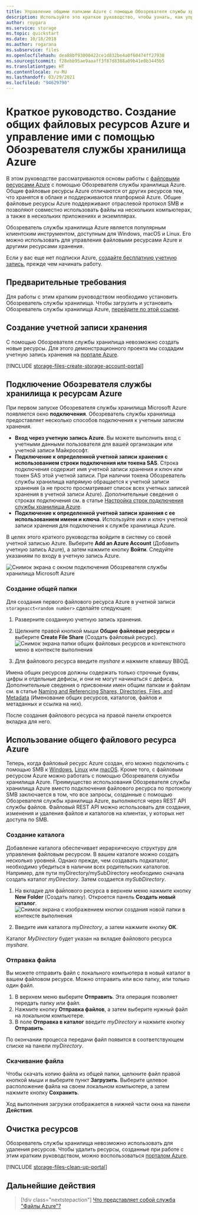 ```yaml
---
title: Управление общими папками Azure с помощью Обозревателя службы хранилища Azure
description: Используйте это краткое руководство, чтобы узнать, как управлять файловыми ресурсами Azure с помощью Обозревателя службы хранилища Azure.
author: roygara
ms.service: storage
ms.topic: quickstart
ms.date: 10/18/2018
ms.author: rogarana
ms.subservice: files
ms.openlocfilehash: dea88bf93000422ce1d832be4a0f60474ff27938
ms.sourcegitcommit: f28ebb95ae9aaaff3f87d8388a09b41e0b3445b5
ms.translationtype: HT
ms.contentlocale: ru-RU
ms.lasthandoff: 03/29/2021
ms.locfileid: "94629790"
---
```

# <a name="quickstart-create-and-manage-azure-file-shares-with-azure-storage-explorer"></a>Краткое руководство. Создание общих файловых ресурсов Azure и управление ими с помощью Обозревателя службы хранилища Azure
В этом руководстве рассматриваются основы работы с [файловыми ресурсами Azure](storage-files-introduction.md) с помощью Обозревателя службы хранилища Azure. Общие файловые ресурсы Azure отличаются от других ресурсов тем, что хранятся в облаке и поддерживаются платформой Azure. Общие файловые ресурсы Azure поддерживают отраслевой протокол SMB и позволяют совместно использовать файлы на нескольких компьютерах, а также в нескольких приложениях и экземплярах. 

Обозреватель службы хранилища Azure является популярным клиентским инструментом, доступным для Windows, macOS и Linux. Его можно использовать для управления файловыми ресурсами Azure и другими ресурсами хранения.

Если у вас еще нет подписки Azure, [создайте бесплатную учетную запись](https://azure.microsoft.com/free/?WT.mc_id=A261C142F), прежде чем начинать работу.

## <a name="prerequisites"></a>Предварительные требования
Для работы с этим кратким руководством необходимо установить Обозреватель службы хранилища. Чтобы загрузить и установить Обозреватель службы хранилища Azure, [перейдите по этой ссылке](https://azure.microsoft.com/features/storage-explorer/).

## <a name="create-a-storage-account"></a>Создание учетной записи хранения
С помощью Обозревателя службы хранилища невозможно создать новые ресурсы. Для этого демонстрационного проекта мы создадим учетную запись хранения на [портале Azure](https://portal.azure.com/). 

[!INCLUDE [storage-files-create-storage-account-portal](../../../includes/storage-files-create-storage-account-portal.md)]

## <a name="connect-storage-explorer-to-azure-resources"></a>Подключение Обозревателя службы хранилища к ресурсам Azure
При первом запуске Обозревателя службы хранилища Microsoft Azure появляется окно **подключения**. Обозреватель службы хранилища предоставляет несколько способов подключения к учетным записям хранения. 

- **Вход через учетную запись Azure**. Вы можете выполнить вход с учетными данными пользователя для вашей организации или учетной записи Майкрософт. 
- **Подключение к определенной учетной записи хранения с использованием строки подключения или токена SAS**. Строка подключения содержит имя учетной записи хранения и ключ или токен SAS этой учетной записи. При наличии токена Обозреватель службы хранилища напрямую обращается к учетной записи хранения (а не просто просматривает список всех учетных записей хранения в учетной записи Azure). Дополнительные сведения о строках подключения см. в статье [Настройка строк подключения службы хранилища Azure](../common/storage-configure-connection-string.md?toc=%2fazure%2fstorage%2ffiles%2ftoc.json).
- **Подключение к определенной учетной записи хранения с ее использованием имени и ключа**. Используйте имя и ключ учетной записи хранения для подключения к службе хранилища Azure.

В целях этого краткого руководства войдите в систему со своей учетной записью Azure. Выберите **Add an Azure Account** (Добавить учетную запись Azure), а затем нажмите кнопку **Войти**. Следуйте указаниям по входу в учетную запись Azure.

![Снимок экрана с окном подключения Обозревателя службы хранилища Microsoft Azure](./media/storage-how-to-use-files-storage-explorer/connect-to-azure-storage-1.png)

### <a name="create-a-file-share"></a>Создание общей папки
Для создания первого файлового ресурса Azure в учетной записи `storageacct<random number>` сделайте следующее:

1. Разверните созданную учетную запись хранения.
2. Щелкните правой кнопкой мыши **Общие файловые ресурсы** и выберите **Create File Share** (Создать файловый ресурс).  
    ![Снимок экрана папки общих файловых ресурсов и контекстного меню в контексте выполнения](media/storage-how-to-use-files-storage-explorer/create-file-share-1.png)

3. Для файлового ресурса введите *myshare* и нажмите клавишу ВВОД.

Имена общих ресурсов должны содержать только строчные буквы, цифры и отдельные дефисы, и они не могут начинаться с дефиса. Дополнительные сведения о присвоении имен общим папкам и файлам см. в статье [Naming and Referencing Shares, Directories, Files, and Metadata](/rest/api/storageservices/Naming-and-Referencing-Shares--Directories--Files--and-Metadata) (Именование общих ресурсов, каталогов, файлов и метаданных и ссылка на них).

После создания файлового ресурса на правой панели откроется вкладка для него. 

## <a name="use-your-azure-file-share"></a>Использование общего файлового ресурса Azure
Теперь, когда файловый ресурс Azure создан, его можно подключить с помощью SMB к [Windows](storage-how-to-use-files-windows.md), [Linux](storage-how-to-use-files-linux.md) или [macOS](storage-how-to-use-files-mac.md). Кроме того, с файловым ресурсом Azure можно работать с помощью Обозревателя службы хранилища Azure. Преимущество использования Обозревателя службы хранилища Azure вместо подключения файлового ресурса по протоколу SMB заключается в том, что все запросы, созданные с помощью Обозревателя службы хранилища Azure, выполняются через REST API службы файлов. Файловый REST API можно использовать для создания, изменения и удаления файлов и каталогов на клиентах, у которых нет доступа по SMB.

### <a name="create-a-directory"></a>Создание каталога
Добавление каталога обеспечивает иерархическую структуру для управления файловым ресурсом. В вашем каталоге можно создать несколько уровней. Однако прежде, чем создавать подкаталог, необходимо убедиться в наличии всех родительских каталогов. Например, для пути myDirectory/mySubDirectory необходимо сначала создать каталог *myDirectory*. Затем создается *mySubDirectory*. 

1. На вкладке для файлового ресурса в верхнем меню нажмите кнопку **New Folder** (Создать папку). Откроется панель **Создать новый каталог**.
    ![Снимок экрана с изображением кнопки создания новой папки в контексте выполнения](media/storage-how-to-use-files-storage-explorer/create-directory-1.png)

2. Введите имя каталога *myDirectory*, а затем нажмите кнопку **ОК**. 

Каталог *MyDirectory* будет указан на вкладке файлового ресурса *myshare*.

### <a name="upload-a-file"></a>Отправка файла 
Вы можете отправить файл с локального компьютера в новый каталог в вашем файловом ресурсе. Можно отправить или всю папку, или только один файл.

1. В верхнем меню выберите **Отправить**. Эта операция позволяет передать папку или файл.
2. Нажмите кнопку **Отправка файлов**, а затем выберите нужный файл на локальном компьютере.
3. В поле **Отправка в каталог** введите *myDirectory* и нажмите кнопку **Отправить**. 

По окончании процесса передачи файл появится в соответствующем списке на панели *myDirectory*.

### <a name="download-a-file"></a>Скачивание файла
Чтобы скачать копию файла из общей папки, щелкните файл правой кнопкой мыши и выберите пункт **Загрузить**. Выберите целевое расположение файла на своем локальном компьютере, а затем нажмите кнопку **Сохранить**.

Ход выполнения загрузки отображается в нижней части окна на панели **Действия**.

## <a name="clean-up-resources"></a>Очистка ресурсов
Обозреватель службы хранилища невозможно использовать для удаления ресурсов. Чтобы удалить ресурсы, созданные при работе с этим кратким руководством, можно воспользоваться [порталом Azure](https://portal.azure.com/). 

[!INCLUDE [storage-files-clean-up-portal](../../../includes/storage-files-clean-up-portal.md)]

## <a name="next-steps"></a>Дальнейшие действия

> [!div class="nextstepaction"]
> [Что представляет собой служба "Файлы Azure"?](storage-files-introduction.md)